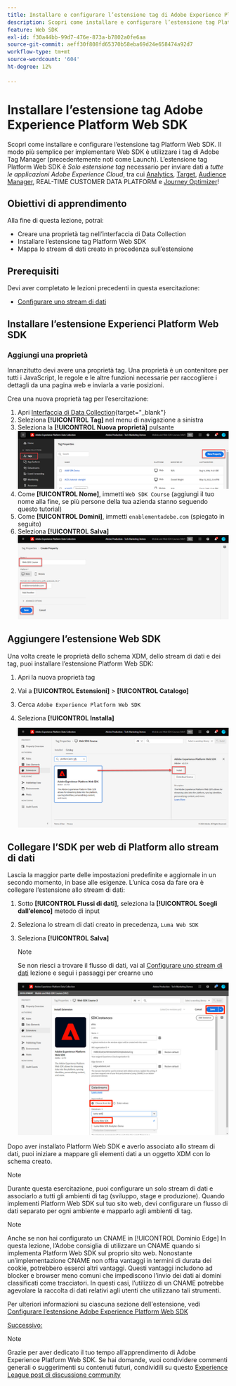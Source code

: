 ```yaml
---
title: Installare e configurare l’estensione tag di Adobe Experience Platform Web SDK
description: Scopri come installare e configurare l’estensione tag Platform Web SDK nell’interfaccia di Data Collection. Questa lezione fa parte dell’esercitazione Implementare Adobe Experience Cloud con Web SDK.
feature: Web SDK
exl-id: f30a44bb-99d7-476e-873a-b7802a0fe6aa
source-git-commit: aeff30f808fd65370b58eba69d24e658474a92d7
workflow-type: tm+mt
source-wordcount: '604'
ht-degree: 12%

---
```


# Installare l’estensione tag Adobe Experience Platform Web SDK

Scopri come installare e configurare l’estensione tag Platform Web SDK. Il modo più semplice per implementare Web SDK è utilizzare i tag di Adobe Tag Manager (precedentemente noti come Launch). L’estensione tag Platform Web SDK è _Solo estensione tag_ necessario per inviare dati a _tutte le applicazioni Adobe Experience Cloud_, tra cui [Analytics](setup-analytics.md), [Target](setup-target.md), [Audience Manager](setup-audience-manager.md), REAL-TIME CUSTOMER DATA PLATFORM e [Journey Optimizer](setup-web-channel.md)!

## Obiettivi di apprendimento

Alla fine di questa lezione, potrai:

* Creare una proprietà tag nell’interfaccia di Data Collection
* Installare l’estensione tag Platform Web SDK
* Mappa lo stream di dati creato in precedenza sull’estensione

## Prerequisiti

Devi aver completato le lezioni precedenti in questa esercitazione:

* [Configurare uno stream di dati](configure-datastream.md)

## Installare l’estensione Experienci Platform Web SDK

### Aggiungi una proprietà

Innanzitutto devi avere una proprietà tag. Una proprietà è un contenitore per tutti i JavaScript, le regole e le altre funzioni necessarie per raccogliere i dettagli da una pagina web e inviarla a varie posizioni.

Crea una nuova proprietà tag per l’esercitazione:

1. Apri [Interfaccia di Data Collection](https://launch.adobe.com/){target="_blank"}
1. Seleziona **[!UICONTROL Tag]** nel menu di navigazione a sinistra
1. Seleziona la **[!UICONTROL Nuova proprietà]** pulsante
   ![Aggiungi una nuova proprietà](assets/websdk-property-addNewProperty.png)
1. Come **[!UICONTROL Nome]**, immetti `Web SDK Course` (aggiungi il tuo nome alla fine, se più persone della tua azienda stanno seguendo questo tutorial)
1. Come **[!UICONTROL Domini]**, immetti `enablementadobe.com` (spiegato in seguito)
1. Seleziona **[!UICONTROL Salva]**
   ![Dettagli proprietà](assets/websdk-property-propertyDetails.png)

## Aggiungere l’estensione Web SDK

Una volta create le proprietà dello schema XDM, dello stream di dati e dei tag, puoi installare l’estensione Platform Web SDK:

1. Apri la nuova proprietà tag
1. Vai a **[!UICONTROL Estensioni]** > **[!UICONTROL Catalogo]**
1. Cerca `Adobe Experience Platform Web SDK`
1. Seleziona **[!UICONTROL Installa]**

   ![Installare l’estensione Web SDK](assets/extension-platform-web-sdk.png)


## Collegare l’SDK per web di Platform allo stream di dati

Lascia la maggior parte delle impostazioni predefinite e aggiornale in un secondo momento, in base alle esigenze. L’unica cosa da fare ora è collegare l’estensione allo stream di dati:

1. Sotto **[!UICONTROL Flussi di dati]**, seleziona la **[!UICONTROL Scegli dall’elenco]** metodo di input
1. Seleziona lo stream di dati creato in precedenza, `Luma Web SDK`
1. Seleziona **[!UICONTROL Salva]**

   >[!NOTE]
   >
   > Se non riesci a trovare il flusso di dati, vai al [Configurare uno stream di dati](configure-datastream.md) lezione e segui i passaggi per crearne uno

   ![Selezione dello stream di dati](assets/extension-luma-web-sdk-datastream-extension.png)

Dopo aver installato Platform Web SDK e averlo associato allo stream di dati, puoi iniziare a mappare gli elementi dati a un oggetto XDM con lo schema creato.

>[!NOTE]
>
>Durante questa esercitazione, puoi configurare un solo stream di dati e associarlo a tutti gli ambienti di tag (sviluppo, stage e produzione). Quando implementi Platform Web SDK sul tuo sito web, devi configurare un flusso di dati separato per ogni ambiente e mapparlo agli ambienti di tag.

>[!NOTE]
>
>Anche se non hai configurato un CNAME in [!UICONTROL Dominio Edge] In questa lezione, l’Adobe consiglia di utilizzare un CNAME quando si implementa Platform Web SDK sul proprio sito web. Nonostante un’implementazione CNAME non offra vantaggi in termini di durata dei cookie, potrebbero esserci altri vantaggi. Questi vantaggi includono ad blocker e browser meno comuni che impediscono l’invio dei dati ai domini classificati come tracciatori. In questi casi, l’utilizzo di un CNAME potrebbe agevolare la raccolta di dati relativi agli utenti che utilizzano tali strumenti.

Per ulteriori informazioni su ciascuna sezione dell&#39;estensione, vedi [Configurare l’estensione Adobe Experience Platform Web SDK](https://experienceleague.adobe.com/en/docs/experience-platform/edge/extension/web-sdk-extension-configuration)



[Successivo: ](create-data-elements.md)

>[!NOTE]
>
>Grazie per aver dedicato il tuo tempo all’apprendimento di Adobe Experience Platform Web SDK. Se hai domande, vuoi condividere commenti generali o suggerimenti su contenuti futuri, condividili su questo [Experience League post di discussione community](https://experienceleaguecommunities.adobe.com/t5/adobe-experience-platform-launch/tutorial-discussion-implement-adobe-experience-cloud-with-web/td-p/444996)
